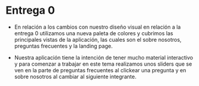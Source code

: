 #  Entrega 0

* En relación a los cambios con nuestro diseño visual en relación a la entrega 0 utilizamos una nueva paleta de colores y cubrimos las principales vistas de la aplicación, las cuales son el sobre nosotros, preguntas frecuentes y la landing page.

* Nuestra aplicación tiene la intención de tener mucho material interactivo y para comenzar a trabajar en este tema realizamos unos sliders que se ven en la parte de preguntas frecuentes al clickear una pregunta y en sobre nosotros al cambiar al siguiente integrante.

